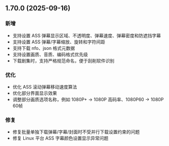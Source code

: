 ## 1.70.0 (2025-09-16)
### 新增
* 支持设置 ASS 弹幕显示区域、不透明度、弹幕速度、弹幕密度和防遮挡字幕
* 支持设置 ASS 弹幕/字幕缩放、旋转和字符间距
* 支持下载 nfo、json 格式元数据
* 支持设置画质、音质、编码格式优先级
* 下载剧集时，支持严格规范命名，便于刮削软件识别

### 优化
* 优化 ASS 滚动弹幕移动速度算法
* 优化部分界面显示效果
* 调整部分画质选项名称，例如 1080P+ -> 1080P 高码率、1080P60 -> 1080P 60帧

### 修复
* 修复批量单独下载弹幕/字幕/封面时不受并行下载设置约束的问题
* 修复 Linux 平台 ASS 字幕颜色设置显示异常问题